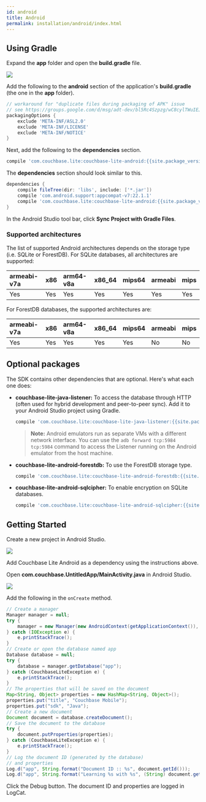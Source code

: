 ```yaml
---
id: android
title: Android
permalink: installation/android/index.html
---
```


## Using Gradle

Expand the **app** folder and open the **build.gradle** file.

![](../img/android-build-gradle.png)

Add the following to the **android** section of the application's **build.gradle** (the one in the **app** folder).

```groovy
// workaround for "duplicate files during packaging of APK" issue
// see https://groups.google.com/d/msg/adt-dev/bl5Rc4Szpzg/wC8cylTWuIEJ
packagingOptions {
    exclude 'META-INF/ASL2.0'
    exclude 'META-INF/LICENSE'
    exclude 'META-INF/NOTICE'
}
```

Next, add the following to the **dependencies** section.

```groovy
compile 'com.couchbase.lite:couchbase-lite-android:{{site.package_version}}'
```

The **dependencies** section should look similar to this.

```groovy
dependencies {
    compile fileTree(dir: 'libs', include: ['*.jar'])
    compile 'com.android.support:appcompat-v7:22.1.1'
    compile 'com.couchbase.lite:couchbase-lite-android:{{site.package_version}}'
}
```

In the Android Studio tool bar, click **Sync Project with Gradle Files**.

### Supported architectures

The list of supported Android architectures depends on the storage type (i.e. SQLite or ForestDB).
For SQLite databases, all architectures are supported:

| armeabi-v7a | x86 | arm64-v8a | x86_64 | mips64 | armeabi | mips |
|:------------|:----|:----------|:-------|:-------|:--------|:-----|
| Yes         | Yes | Yes       | Yes    | Yes    | Yes     | Yes  |

For ForestDB databases, the supported architectures are:

| armeabi-v7a | x86 | arm64-v8a | x86_64 | mips64 | armeabi | mips |
|:------------|:----|:----------|:-------|:-------|:--------|:-----|
| Yes         | Yes | Yes       | Yes    | Yes    | No      | No   |

## Optional packages

The SDK contains other dependencies that are optional. Here's what each one does:

- **couchbase-lite-java-listener:** To access the database through HTTP (often used for hybrid development and peer-to-peer sync). Add it to your Android Studio project using Gradle.

    ```groovy
    compile 'com.couchbase.lite:couchbase-lite-java-listener:{{site.package_version}}'
    ```

    > **Note:** Android emulators run as separate VMs with a different network interface. You can use the `adb forward tcp:5984 tcp:5984` command to access the Listener running on the Android emulator from the host machine.

- **couchbase-lite-android-forestdb:** To use the ForestDB storage type.

    ```groovy
    compile 'com.couchbase.lite:couchbase-lite-android-forestdb:{{site.package_version}}'
    ```

- **couchbase-lite-android-sqlcipher:** To enable encryption on SQLite databases.

    ```groovy
    compile 'com.couchbase.lite:couchbase-lite-android-sqlcipher:{{site.package_version}}'
    ```

## Getting Started

Create a new project in Android Studio.

![](../img/new-proj-android.png)

Add Couchbase Lite Android as a dependency using the instructions above.

Open **com.couchbase.UntitledApp/MainActivity.java** in Android Studio. 

![](../img/open-main-activity.png)

Add the following in the `onCreate` method.

```java
// Create a manager
Manager manager = null;
try {
    manager = new Manager(new AndroidContext(getApplicationContext()), Manager.DEFAULT_OPTIONS);
} catch (IOException e) {
    e.printStackTrace();
}
// Create or open the database named app
Database database = null;
try {
    database = manager.getDatabase("app");
} catch (CouchbaseLiteException e) {
    e.printStackTrace();
}
// The properties that will be saved on the document
Map<String, Object> properties = new HashMap<String, Object>();
properties.put("title", "Couchbase Mobile");
properties.put("sdk", "Java");
// Create a new document
Document document = database.createDocument();
// Save the document to the database
try {
    document.putProperties(properties);
} catch (CouchbaseLiteException e) {
    e.printStackTrace();
}
// Log the document ID (generated by the database)
// and properties
Log.d("app", String.format("Document ID :: %s", document.getId()));
Log.d("app", String.format("Learning %s with %s", (String) document.getProperty("title"), (String) document.getProperty("sdk")));
```

Click the Debug button. The document ID and properties are logged in LogCat.
